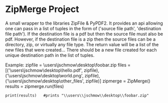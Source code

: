 # ZipMerge Project

A small wrapper to the libraries ZipFile & PyPDF2.  It provides an api allowing one can pass in a list of tuples in the form of ('source file path', 'destination file path').  If the destination file is a pdf but then the source file must also be pdf.  However, if the destination file is a zip then the source files can be a directory, zip, or virtually any file type.  The return value will be a list of the new files that were created... There should be a new file created for each unique destination path in the list of tuples.

Example:
	zipfile = \\users\\jschmow\\desktop\\foobar.zip
	files = [('\\users\\jschmow\\desktop\\hello.pdf', zipfile),
			 ('\\users\\jschmow\\desktop\\world.png', zipfile),
			 ('\\users\\jschmow\\desktop\\other_files', zipfile)]
	zipmerge = ZipMerge()
	results = zipmerge.run(files)
	
	print(results)   #prints "\\users\\jschmow\\desktop\\foobar.zip"